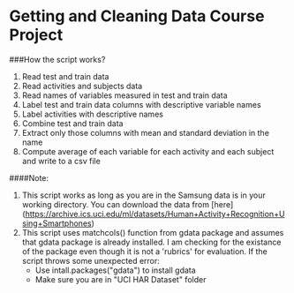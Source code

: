 # Getting and Cleaning Data Course Project


###How the script works?

1. Read test and train data
2. Read activities and subjects data
3. Read names of variables measured in test and train data
4. Label test and train data columns with descriptive variable names
5. Label activities with descriptive names
6. Combine test and train data
7. Extract only those columns with mean and standard deviation in the name
8. Compute average of each variable for each activity and each subject and write to a csv file

####Note:

1. This script works as long as you are in the Samsung data is in your working directory. You can download the data from [here] (https://archive.ics.uci.edu/ml/datasets/Human+Activity+Recognition+Using+Smartphones)
2. This script uses matchcols() function from gdata package and assumes that gdata package is already
installed. I am checking for the existance of the package even though  it is not a 'rubrics' for evaluation.
If the script throws some unexpected error:
	* Use intall.packages("gdata") to install gdata
	* Make sure you are in "UCI HAR Dataset" folder
